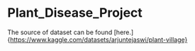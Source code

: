 # Plant_Disease_Project

The source of dataset can be found [here.] {https://www.kaggle.com/datasets/arjuntejaswi/plant-village}
